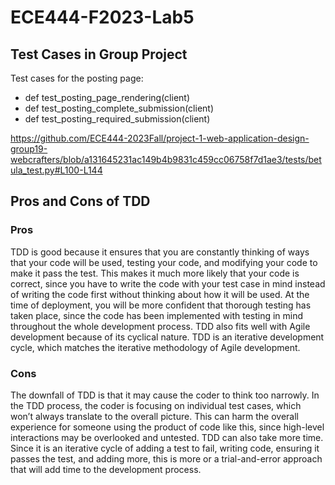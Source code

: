 # ECE444-F2023-Lab5

## Test Cases in Group Project
Test cases for the posting page: 
- def test_posting_page_rendering(client)
- def test_posting_complete_submission(client)
- def test_posting_required_submission(client)

https://github.com/ECE444-2023Fall/project-1-web-application-design-group19-webcrafters/blob/a131645231ac149b4b9831c459cc06758f7d1ae3/tests/betula_test.py#L100-L144

## Pros and Cons of TDD

### Pros
TDD is good because it ensures that you are constantly thinking of ways that your code will be used, testing your code, and modifying your code to make it pass the test. This makes it much more likely that your code is correct, since you have to write the code with your test case in mind instead of writing the code first without thinking about how it will be used. At the time of deployment, you will be more confident that thorough testing has taken place, since the code has been implemented with testing in mind throughout the whole development process. TDD also fits well with Agile development because of its cyclical nature. TDD is an iterative development cycle, which matches the iterative methodology of Agile development.

### Cons
The downfall of TDD is that it may cause the coder to think too narrowly. In the TDD process, the coder is focusing on individual test cases, which won’t always translate to the overall picture. This can harm the overall experience for someone using the product of code like this, since high-level interactions may be overlooked and untested. TDD can also take more time. Since it is an iterative cycle of adding a test to fail, writing code, ensuring it passes the test, and adding more, this is more or a trial-and-error approach that will add time to the development process.
